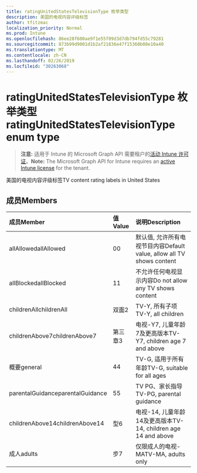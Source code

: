 ```yaml
---
title: ratingUnitedStatesTelevisionType 枚举类型
description: 美国的电视内容评级标签
author: tfitzmac
localization_priority: Normal
ms.prod: Intune
ms.openlocfilehash: 86ee28f600ae9f1e55f09d3d7db794fd55c79281
ms.sourcegitcommit: 873b99d9001d1b2af21836e47f15360b08e10a40
ms.translationtype: MT
ms.contentlocale: zh-CN
ms.lasthandoff: 02/26/2019
ms.locfileid: "30263068"
---
```

# <a name="ratingunitedstatestelevisiontype-enum-type"></a><span data-ttu-id="d2efe-103">ratingUnitedStatesTelevisionType 枚举类型</span><span class="sxs-lookup"><span data-stu-id="d2efe-103">ratingUnitedStatesTelevisionType enum type</span></span>

> <span data-ttu-id="d2efe-104">**注意:** 适用于 Intune 的 Microsoft Graph API 需要租户的[活动 Intune 许可证](https://go.microsoft.com/fwlink/?linkid=839381)。</span><span class="sxs-lookup"><span data-stu-id="d2efe-104">**Note:** The Microsoft Graph API for Intune requires an [active Intune license](https://go.microsoft.com/fwlink/?linkid=839381) for the tenant.</span></span>

<span data-ttu-id="d2efe-105">美国的电视内容评级标签</span><span class="sxs-lookup"><span data-stu-id="d2efe-105">TV content rating labels in United States</span></span>

## <a name="members"></a><span data-ttu-id="d2efe-106">成员</span><span class="sxs-lookup"><span data-stu-id="d2efe-106">Members</span></span>
|<span data-ttu-id="d2efe-107">成员</span><span class="sxs-lookup"><span data-stu-id="d2efe-107">Member</span></span>|<span data-ttu-id="d2efe-108">值</span><span class="sxs-lookup"><span data-stu-id="d2efe-108">Value</span></span>|<span data-ttu-id="d2efe-109">说明</span><span class="sxs-lookup"><span data-stu-id="d2efe-109">Description</span></span>|
|:---|:---|:---|
|<span data-ttu-id="d2efe-110">allAllowed</span><span class="sxs-lookup"><span data-stu-id="d2efe-110">allAllowed</span></span>|<span data-ttu-id="d2efe-111">0</span><span class="sxs-lookup"><span data-stu-id="d2efe-111">0</span></span>|<span data-ttu-id="d2efe-112">默认值, 允许所有电视节目内容</span><span class="sxs-lookup"><span data-stu-id="d2efe-112">Default value, allow all TV shows content</span></span>|
|<span data-ttu-id="d2efe-113">allBlocked</span><span class="sxs-lookup"><span data-stu-id="d2efe-113">allBlocked</span></span>|<span data-ttu-id="d2efe-114">1</span><span class="sxs-lookup"><span data-stu-id="d2efe-114">1</span></span>|<span data-ttu-id="d2efe-115">不允许任何电视显示内容</span><span class="sxs-lookup"><span data-stu-id="d2efe-115">Do not allow any TV shows content</span></span>|
|<span data-ttu-id="d2efe-116">childrenAll</span><span class="sxs-lookup"><span data-stu-id="d2efe-116">childrenAll</span></span>|<span data-ttu-id="d2efe-117">双面</span><span class="sxs-lookup"><span data-stu-id="d2efe-117">2</span></span>|<span data-ttu-id="d2efe-118">TV-Y, 所有子项</span><span class="sxs-lookup"><span data-stu-id="d2efe-118">TV-Y, all children</span></span>|
|<span data-ttu-id="d2efe-119">childrenAbove7</span><span class="sxs-lookup"><span data-stu-id="d2efe-119">childrenAbove7</span></span>|<span data-ttu-id="d2efe-120">第三章</span><span class="sxs-lookup"><span data-stu-id="d2efe-120">3</span></span>|<span data-ttu-id="d2efe-121">电视-Y7, 儿童年龄7及更高版本</span><span class="sxs-lookup"><span data-stu-id="d2efe-121">TV-Y7, children age 7 and above</span></span>|
|<span data-ttu-id="d2efe-122">概要</span><span class="sxs-lookup"><span data-stu-id="d2efe-122">general</span></span>|<span data-ttu-id="d2efe-123">4</span><span class="sxs-lookup"><span data-stu-id="d2efe-123">4</span></span>|<span data-ttu-id="d2efe-124">TV-G, 适用于所有年龄</span><span class="sxs-lookup"><span data-stu-id="d2efe-124">TV-G, suitable for all ages</span></span>|
|<span data-ttu-id="d2efe-125">parentalGuidance</span><span class="sxs-lookup"><span data-stu-id="d2efe-125">parentalGuidance</span></span>|<span data-ttu-id="d2efe-126">5</span><span class="sxs-lookup"><span data-stu-id="d2efe-126">5</span></span>|<span data-ttu-id="d2efe-127">TV PG、家长指导</span><span class="sxs-lookup"><span data-stu-id="d2efe-127">TV-PG, parental guidance</span></span>|
|<span data-ttu-id="d2efe-128">childrenAbove14</span><span class="sxs-lookup"><span data-stu-id="d2efe-128">childrenAbove14</span></span>|<span data-ttu-id="d2efe-129">型</span><span class="sxs-lookup"><span data-stu-id="d2efe-129">6</span></span>|<span data-ttu-id="d2efe-130">电视-14, 儿童年龄14及更高版本</span><span class="sxs-lookup"><span data-stu-id="d2efe-130">TV-14, children age 14 and above</span></span>|
|<span data-ttu-id="d2efe-131">成人</span><span class="sxs-lookup"><span data-stu-id="d2efe-131">adults</span></span>|<span data-ttu-id="d2efe-132">步</span><span class="sxs-lookup"><span data-stu-id="d2efe-132">7</span></span>|<span data-ttu-id="d2efe-133">仅限成人的电视-MA</span><span class="sxs-lookup"><span data-stu-id="d2efe-133">TV-MA, adults only</span></span>|



